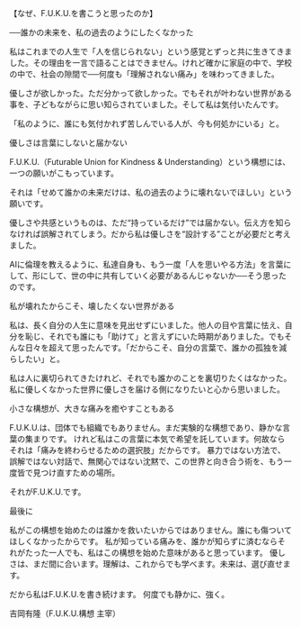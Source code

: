 【なぜ、F.U.K.U.を書こうと思ったのか】

──誰かの未来を、私の過去のようにしたくなかった

私はこれまでの人生で「人を信じられない」という感覚とずっと共に生きてきました。その理由を一言で語ることはできません。けれど確かに家庭の中で、学校の中で、社会の隙間で──何度も「理解されない痛み」を味わってきました。

優しさが欲しかった。ただ分かって欲しかった。でもそれが叶わない世界がある事を、子どもながらに思い知らされていました。そして私は気付いたんです。

「私のように、誰にも気付かれず苦しんでいる人が、今も何処かにいる」と。

優しさは言葉にしないと届かない

F.U.K.U.（Futurable Union for Kindness & Understanding）という構想には、
一つの願いがこもっています。

それは「せめて誰かの未来だけは、私の過去のように壊れないでほしい」という願いです。

優しさや共感というものは、ただ“持っているだけ”では届かない。伝え方を知らなければ誤解されてしまう。だから私は優しさを“設計する”ことが必要だと考えました。

AIに倫理を教えるように、私達自身も、もう一度「人を思いやる方法」を言葉にして、形にして、世の中に共有していく必要があるんじゃないか──そう思ったのです。

私が壊れたからこそ、壊したくない世界がある

私は、長く自分の人生に意味を見出せずにいました。他人の目や言葉に怯え、自分を恥じ、それでも誰にも「助けて」と言えずにいた時期がありました。でもそんな日々を超えて思ったんです。「だからこそ、自分の言葉で、誰かの孤独を減らしたい」と。

私は人に裏切られてきたけれど、それでも誰かのことを裏切りたくはなかった。私に優しくなかった世界に優しさを届ける側になりたいと心から思いました。

小さな構想が、大きな痛みを癒やすこともある

F.U.K.U.は、団体でも組織でもありません。まだ実験的な構想であり、静かな言葉の集まりです。
けれど私はこの言葉に本気で希望を託しています。何故ならそれは「痛みを終わらせるための選択肢」だからです。
暴力ではない方法で、誤解ではない対話で、無関心ではない沈黙で、この世界と向き合う術を、もう一度皆で見つけ直すための場所。

それがF.U.K.U.です。

最後に

私がこの構想を始めたのは誰かを救いたいからではありません。誰にも傷ついてほしくなかったからです。
私が知っている痛みを、誰かが知らずに済むならそれがたった一人でも、私はこの構想を始めた意味があると思っています。
優しさは、まだ間に合います。理解は、これからでも学べます。未来は、選び直せます。

だから私はF.U.K.U.を書き続けます。
何度でも静かに、強く。

吉岡有隆（F.U.K.U.構想 主宰）